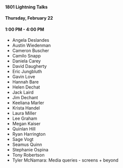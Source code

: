 #### 1801 Lightning Talks
#### Thursday, February 22
#### 1:00 PM - 4:00 PM

- Angela Deslandes
- Austin Wiedenman
- Cameron Buscher
- Camilo Snapp
- Daniela Carey
- David Daugherty
- Eric Jungbluth
- Gavin Love
- Hannah Bare
- Helen Dechat
- Jack Laird
- Jim Dechant
- Keeliana Marler
- Krista Handel
- Laura Miller
- Lee Graham
- Megan Kaiser
- Quinlan Hill
- Ryan Harrington
- Sage Vogt
- Seamus Quinn
- Stephanie Ospina
- Tony Robertson
- Tyler McNamara: Media queries - screens + beyond
